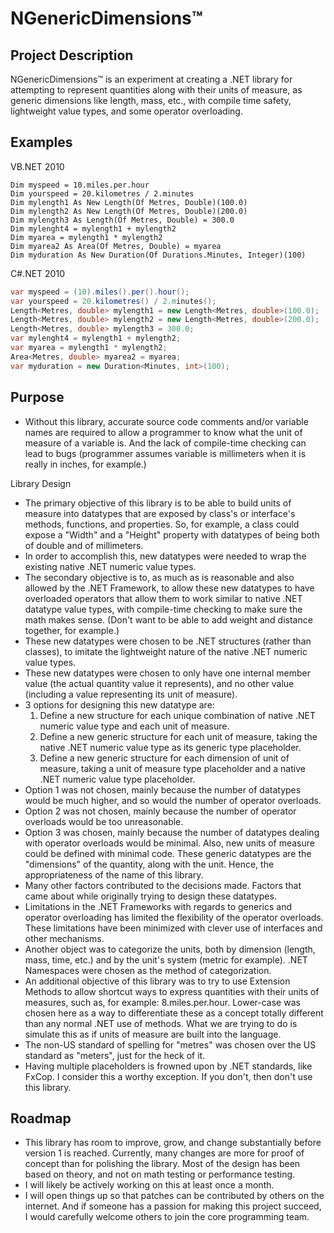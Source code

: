 # NGenericDimensions™

## Project Description
NGenericDimensions™ is an experiment at creating a .NET library for attempting to represent quantities along with their units of measure, as generic dimensions like length, mass, etc., with compile time safety, lightweight value types, and some operator overloading.

## Examples

VB.NET 2010
```vbnet
Dim myspeed = 10.miles.per.hour
Dim yourspeed = 20.kilometres / 2.minutes
Dim mylength1 As New Length(Of Metres, Double)(100.0)
Dim mylength2 As New Length(Of Metres, Double)(200.0)
Dim mylength3 As Length(Of Metres, Double) = 300.0
Dim mylenght4 = mylength1 + mylength2
Dim myarea = mylength1 * mylength2
Dim myarea2 As Area(Of Metres, Double) = myarea
Dim myduration As New Duration(Of Durations.Minutes, Integer)(100)
```

C#.NET 2010
```csharp
var myspeed = (10).miles().per().hour();
var yourspeed = 20.kilometres() / 2.minutes();
Length<Metres, double> mylength1 = new Length<Metres, double>(100.0);
Length<Metres, double> mylength2 = new Length<Metres, double>(200.0);
Length<Metres, double> mylength3 = 300.0;
var mylenght4 = mylength1 + mylength2;
var myarea = mylength1 * mylength2;
Area<Metres, double> myarea2 = myarea;
var myduration = new Duration<Minutes, int>(100);
```

## Purpose

* Without this library, accurate source code comments and/or variable names are required to allow a programmer to know what the unit of measure of a variable is.  And the lack of compile-time checking can lead to bugs (programmer assumes variable is millimeters when it is really in inches, for example.)

Library Design

* The primary objective of this library is to be able to build units of measure into datatypes that are exposed by class's or interface's methods, functions, and properties.  So, for example, a class could expose a "Width" and a "Height" property with datatypes of being both of double and of millimeters.
* In order to accomplish this, new datatypes were needed to wrap the existing native .NET numeric value types.
* The secondary objective is to, as much as is reasonable and also allowed by the .NET Framework, to allow these new datatypes to have overloaded operators that allow them to work similar to native .NET datatype value types, with compile-time checking to make sure the math makes sense.  (Don't want to be able to add weight and distance together, for example.)
* These new datatypes were chosen to be .NET structures (rather than classes), to imitate the lightweight nature of the native .NET numeric value types.
* These new datatypes were chosen to only have one internal member value (the actual quantity value it represents), and no other value (including a value representing its unit of measure).
* 3 options for designing this new datatype are:
  1. Define a new structure for each unique combination of native .NET numeric value type and each unit of measure.
  2. Define a new generic structure for each unit of measure, taking the native .NET numeric value type as its generic type placeholder.
  3. Define a new generic structure for each dimension of unit of measure, taking a unit of measure type placeholder and a native .NET numeric value type placeholder.
* Option 1 was not chosen, mainly because the number of datatypes would be much higher, and so would the number of operator overloads.
* Option 2 was not chosen, mainly because the number of operator overloads would be too unreasonable.
* Option 3 was chosen, mainly because the number of datatypes dealing with operator overloads would be minimal.  Also, new units of measure could be defined with minimal code.  These generic datatypes are the "dimensions" of the quantity, along with the unit.  Hence, the appropriateness of the name of this library.
* Many other factors contributed to the decisions made.  Factors that came about while originally trying to design these datatypes.
* Limitations in the .NET Frameworks with regards to generics and operator overloading has limited the flexibility of the operator overloads.  These limitations have been minimized with clever use of interfaces and other mechanisms.
* Another object was to categorize the units, both by dimension (length, mass, time, etc.) and by the unit's system (metric for example).  .NET Namespaces were chosen as the method of categorization.
* An additional objective of this library was to try to use Extension Methods to allow shortcut ways to express quantities with their units of measures, such as, for example: 8.miles.per.hour.  Lower-case was chosen here as a way to differentiate these as a concept totally different than any normal .NET use of methods.  What we are trying to do is simulate this as if units of measure are built into the language.
* The non-US standard of spelling for "metres" was chosen over the US standard as "meters", just for the heck of it.
* Having multiple placeholders is frowned upon by .NET standards, like FxCop.  I consider this a worthy exception.  If you don't, then don't use this library.

## Roadmap

* This library has room to improve, grow, and change substantially before version 1 is reached.  Currently, many changes are more for proof of concept than for polishing the library.  Most of the design has been based on theory, and not on math testing or performance testing.
* I will likely be actively working on this at least once a month.
* I will open things up so that patches can be contributed by others on the internet.  And if someone has a passion for making this project succeed, I would carefully welcome others to join the core programming team.
